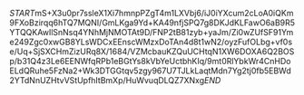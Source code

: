 $START$mS+X3u0pr7ssleX1Xi7hmnpPZgT4m1LXVbj6/iJ0iYXcum2cLoA0iQKm9FXoBzirqq6hTQ7MQNI/GmLKga9Yd+KA49nfjSPQ7g8DKJdKLFawO6aB9R5YTQQKAwIlSnNsq4YNhMjNMOTAt9D/FNP2tB81zyb+yaJm/Zi0wZUfSF91Yme249Zgc0xwGB8YLsWDCxEEnscWMzxDoTAn4d8t1wN2/oyzFufOLbg+vf0se/Uq+SjSXCHmZizURq8X/1684/VZMcbauKZQuUCHtqN1XW6DOXA6Q2BOSp/b31Q4z3Le6EENWfqRPb1eBGtYs8kVbYeUctbhKIq/9mt0RlYbkWr4CnHDoELdQRuhe5FzNa2+Wk3DTGGtqv5zgy967U7TJLkLaqtMdn7Yg2tj0fb5EBWd2YTdNnUZHtvVStUpfhItBmXp/HuWvuqDLQZ7XNxg$END$